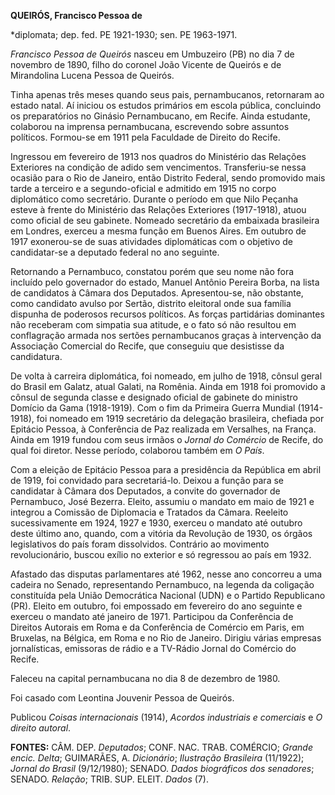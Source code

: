 **QUEIRÓS, Francisco Pessoa de**

\*diplomata; dep. fed. PE 1921-1930; sen. PE 1963-1971.

*Francisco Pessoa de Queirós* nasceu em Umbuzeiro (PB) no dia 7 de
novembro de 1890, filho do coronel João Vicente de Queirós e de
Mirandolina Lucena Pessoa de Queirós.

Tinha apenas três meses quando seus pais, pernambucanos, retornaram ao
estado natal. Aí iniciou os estudos primários em escola pública,
concluindo os preparatórios no Ginásio Pernambucano, em Recife. Ainda
estudante, colaborou na imprensa pernambucana, escrevendo sobre assuntos
políticos. Formou-se em 1911 pela Faculdade de Direito do Recife.

Ingressou em fevereiro de 1913 nos quadros do Ministério das Relações
Exteriores na condição de adido sem vencimentos. Transferiu-se nessa
ocasião para o Rio de Janeiro, então Distrito Federal, sendo promovido
mais tarde a terceiro e a segundo-oficial e admitido em 1915 no corpo
diplomático como secretário. Durante o período em que Nilo Peçanha
esteve à frente do Ministério das Relações Exteriores (1917-1918), atuou
como oficial de seu gabinete. Nomeado secretário da embaixada brasileira
em Londres, exerceu a mesma função em Buenos Aires. Em outubro de 1917
exonerou-se de suas atividades diplomáticas com o objetivo de
candidatar-se a deputado federal no ano seguinte.

Retornando a Pernambuco, constatou porém que seu nome não fora incluído
pelo governador do estado, Manuel Antônio Pereira Borba, na lista de
candidatos à Câmara dos Deputados. Apresentou-se, não obstante, como
candidato avulso por Sertão, distrito eleitoral onde sua família
dispunha de poderosos recursos políticos. As forças partidárias
dominantes não receberam com simpatia sua atitude, e o fato só não
resultou em conflagração armada nos sertões pernambucanos graças à
intervenção da Associação Comercial do Recife, que conseguiu que
desistisse da candidatura.

De volta à carreira diplomática, foi nomeado, em julho de 1918, cônsul
geral do Brasil em Galatz, atual Galati, na Romênia. Ainda em 1918 foi
promovido a cônsul de segunda classe e designado oficial de gabinete do
ministro Domício da Gama (1918-1919). Com o fim da Primeira Guerra
Mundial (1914-1918), foi nomeado em 1919 secretário da delegação
brasileira, chefiada por Epitácio Pessoa, à Conferência de Paz realizada
em Versalhes, na França. Ainda em 1919 fundou com seus irmãos o *Jornal
do Comércio* de Recife, do qual foi diretor. Nesse período, colaborou
também em *O País*.

Com a eleição de Epitácio Pessoa para a presidência da República em
abril de 1919, foi convidado para secretariá-lo. Deixou a função para se
candidatar à Câmara dos Deputados, a convite do governador de
Pernambuco, José Bezerra. Eleito, assumiu o mandato em maio de 1921 e
integrou a Comissão de Diplomacia e Tratados da Câmara. Reeleito
sucessivamente em 1924, 1927 e 1930, exerceu o mandato até outubro deste
último ano, quando, com a vitória da Revolução de 1930, os órgãos
legislativos do país foram dissolvidos. Contrário ao movimento
revolucionário, buscou exílio no exterior e só regressou ao país em
1932.

Afastado das disputas parlamentares até 1962, nesse ano concorreu a uma
cadeira no Senado, representando Pernambuco, na legenda da coligação
constituída pela União Democrática Nacional (UDN) e o Partido
Republicano (PR). Eleito em outubro, foi empossado em fevereiro do ano
seguinte e exerceu o mandato até janeiro de 1971. Participou da
Conferência de Direitos Autorais em Roma e da Conferência de Comércio em
Paris, em Bruxelas, na Bélgica, em Roma e no Rio de Janeiro. Dirigiu
várias empresas jornalísticas, emissoras de rádio e a TV-Rádio Jornal do
Comércio do Recife.

Faleceu na capital pernambucana no dia 8 de dezembro de 1980.

Foi casado com Leontina Jouvenir Pessoa de Queirós.

Publicou *Coisas internacionais* (1914), *Acordos industriais e
comerciais* e *O direito autoral*.

**FONTES:** CÂM. DEP. *Deputados*; CONF. NAC. TRAB. COMÉRCIO; *Grande
encic. Delta*; GUIMARÃES, A. *Dicionário*; *Ilustração Brasileira*
(11/1922); *Jornal do Brasil* (9/12/1980); SENADO. *Dados biográficos
dos senadores*; SENADO. *Relação*; TRIB. SUP. ELEIT. *Dados* (7).

